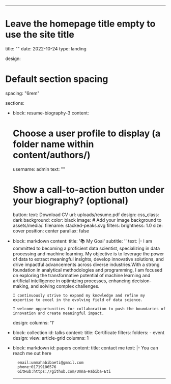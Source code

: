 ---
# Leave the homepage title empty to use the site title
title: ""
date: 2022-10-24
type: landing

design:
  # Default section spacing 
  spacing: "6rem"

sections:
  - block: resume-biography-3
    content:
      # Choose a user profile to display (a folder name within content/authors/)
      username: admin
      text: ""
      # Show a call-to-action button under your biography? (optional)
      button:
        text: Download CV
        url: uploads/resume.pdf
    design:
      css_class: dark
      background:
        color: black
        image:
          # Add your image background to assets/media/.
          filename: stacked-peaks.svg
          filters:
            brightness: 1.0
          size: cover
          position: center
          parallax: false
  - block: markdown
    content:
      title: '📚 My Goal'
      subtitle: ''
      text: |-
        I am committed to becoming a proficient data scientist, specializing in data processing and machine learning. My objective is to leverage the power of data to extract meaningful insights, develop innovative solutions, and drive impactful advancements across diverse industries.With a strong foundation in analytical methodologies and programming, I am focused on exploring the transformative potential of machine learning and artificial intelligence in optimizing processes, enhancing decision-making, and solving complex challenges.
    
        I continuously strive to expand my knowledge and refine my expertise to excel in the evolving field of data science.
        
        I welcome opportunities for collaboration to push the boundaries of innovation and create meaningful impact.
    design:
      columns: '1'
 
 
  - block: collection
    id: talks
    content:
      title: Certificate
      filters:
        folders:
          - event
    design:
      view: article-grid
      columns: 1

  - block: markdown
    id: papers
    content:
      title: contact me
      text: |-
        You can reach me out here
    
          email:ummahabibaeti@gmail.com   
          phone:01719186576    
          GitHub:https://github.com/Umma-Habiba-Eti

    ---
